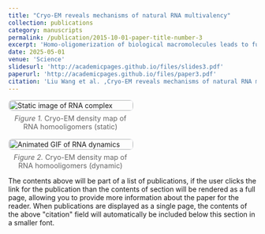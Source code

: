 ```yaml
---
title: "Cryo-EM reveals mechanisms of natural RNA multivalency"
collection: publications
category: manuscripts
permalink: /publication/2015-10-01-paper-title-number-3
excerpt: 'Homo-oligomerization of biological macromolecules leads to functional assemblies that are critical to understanding various cellular processes. However, RNA quaternary structures have rarely been reported. Comparative genomics analysis has identified RNA families containing hundreds of sequences that adopt conserved secondary structures and likely fold into complex three-dimensional structures. In this study, we used cryo–electron microscopy (cryo-EM) to determine structures from four RNA families, including ARRPOF and OLE forming dimers and ROOL and GOLLD forming hexameric, octameric, and dodecameric nanostructures, at 2.6- to 4.6-angstrom resolutions. These homo-oligomeric assemblies reveal a plethora of structural motifs that contribute to RNA multivalency, including kissing-loop, palindromic base-pairing, A-stacking, metal ion coordination, pseudoknot, and minor-groove interactions. These results provide the molecular basis of intermolecular interactions driving RNA multivalency with potential functional relevance.'
date: 2025-05-01
venue: 'Science'
slidesurl: 'http://academicpages.github.io/files/slides3.pdf'
paperurl: 'http://academicpages.github.io/files/paper3.pdf'
citation: 'Liu Wang et al. ,Cryo-EM reveals mechanisms of natural RNA multivalency.Science388,545-550(2025).DOI:10.1126/science.adv3451'
---
```


<!-- 两栏图：左静图 / 右动图（GIF 或视频），桌面端各占50%，手机端自动堆叠 -->
<style>
  .figure-row {
    display: flex;
    gap: 16px;
    align-items: flex-start;
    flex-wrap: wrap;
  }
  .figure-row .col {
    flex: 0 0 50%;
  }
  .figure-row img,
  .figure-row video {
    width: 100%;
    height: auto;
    border: 1px solid #e5e7eb;
    border-radius: 8px;
  }
  .figcaption {
    font-size: 0.9rem;
    color: #666;
    text-align: center;
    margin-top: 6px;
  }
  @media (max-width: 900px) {
    .figure-row .col {
      flex: 1 1 100%;
    }
  }
</style>

<div class="figure-row">
  <!-- 左边：静态图片 -->
  <div class="col">
    <img src="{{ '/image/publications/oligomers.png' | relative_url }}" alt="Static image of RNA complex">
    <div class="figcaption"><em>Figure 1.</em> Cryo-EM density map of RNA homooligomers (static)</div>
  </div>

  <!-- 右边：动图（GIF 版，可替换为 MP4 视频） -->
  <div class="col">
    <img src="{{ '/image/publications/oligomers.gif' | relative_url }}" alt="Animated GIF of RNA dynamics">
    <div class="figcaption"><em>Figure 2.</em> Cryo-EM density map of RNA homooligomers (dynamic)</div>
  </div>
</div>

The contents above will be part of a list of publications, if the user clicks the link for the publication than the contents of section will be rendered as a full page, allowing you to provide more information about the paper for the reader. When publications are displayed as a single page, the contents of the above "citation" field will automatically be included below this section in a smaller font.
